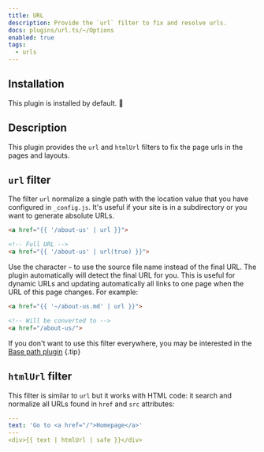 ```yaml
---
title: URL
description: Provide the `url` filter to fix and resolve urls.
docs: plugins/url.ts/~/Options
enabled: true
tags:
  - urls
---
```


## Installation

This plugin is installed by default. 🎉

## Description

This plugin provides the `url` and `htmlUrl` filters to fix the page urls in the
pages and layouts.

## `url` filter

The filter `url` normalize a single path with the location value that you have
configured in `_config.js`. It's useful if your site is in a subdirectory or you
want to generate absolute URLs.

```html
<a href="{{ '/about-us' | url }}">

<!-- Full URL -->
<a href="{{ '/about-us' | url(true) }}">
```

Use the character `~` to use the source file name instead of the final URL. The
plugin automatically will detect the final URL for you. This is useful for
dynamic URLs and updating automatically all links to one page when the URL of
this page changes. For example:

```html
<a href="{{ '~/about-us.md' | url }}">

<!-- Will be converted to -->
<a href="/about-us/">
```

If you don't want to use this filter everywhere, you may be interested in the
[Base path plugin](./base_path.md) {.tip}

## `htmlUrl` filter

This filter is similar to `url` but it works with HTML code: it search and
normalize all URLs found in `href` and `src` attributes:

```yml
---
text: 'Go to <a href="/">Homepage</a>'
---
<div>{{ text | htmlUrl | safe }}</div>
```
